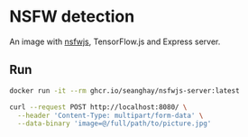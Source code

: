 # NSFW detection

An image with [nsfwjs](https://github.com/infinitered/nsfwjs), TensorFlow.js and Express server.

## Run

```sh
docker run -it --rm ghcr.io/seanghay/nsfwjs-server:latest
```

```sh
curl --request POST http://localhost:8080/ \
  --header 'Content-Type: multipart/form-data' \
  --data-binary 'image=@/full/path/to/picture.jpg'
```

